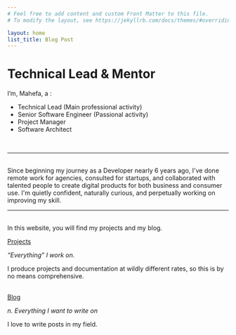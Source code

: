 ```yaml
---
# Feel free to add content and custom Front Matter to this file.
# To modify the layout, see https://jekyllrb.com/docs/themes/#overriding-theme-defaults

layout: home
list_title: Blog Post
---
```

    
<h1> Technical Lead & Mentor </h1>

I’m, Mahefa, a :

 - Technical Lead (Main professional activity)
 - Senior Software Engineer (Passional activity)
 - Project Manager
 - Software Architect
<br/>
<hr/>
<br/>
Since beginning my journey as a Developer nearly 6 years ago, I've done remote work for agencies, consulted for startups, and collaborated with talented people to create digital products for both business and consumer use. I'm quietly confident, naturally curious, and perpetually working on improving my skill.
<br/>
<hr/>
<br/>
In this website, you will find my projects and my blog.

<br/>

[Projects](/projects)

_“Everything” I work on._

I produce projects and documentation at wildly different rates, so this is by no means comprehensive.
<br/><br/>

<!-- [Incantations](/spellbook)

_n. spells or verbal charms spoken as part of a ritual_

Snippets of code, configuration, or script–typically hard-earned–that might save you from Googling.
<br/><br/> -->

<!-- [Thesis](https://thesis.mahefa.pro/)

_n. Everything related to my thesis work_

My current and planning thesis work
<br/><br/> -->

[Blog](/blog)

_n. Everything I want to write on_

I love to write posts in my field.
<br/><br/>

<!-- [Contact](/contact) -->
